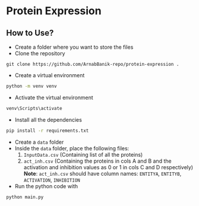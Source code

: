 # Protein Expression

## How to Use?

- Create a folder where you want to store the files
- Clone the repository
```git
git clone https://github.com/ArnabBanik-repo/protein-expression .
```
- Create a virtual environment
```bash
python -m venv venv
```
- Activate the virtual environment
```bash
venv\Scripts\activate
```
- Install all the dependencies
```bash
pip install -r requirements.txt
```
- Create a `data` folder 
- Inside the `data` folder, place the following files:
    1. `InputData.csv` (Containing list of all the proteins)
    2. `act_inh.csv` (Containing the proteins in cols A and B and the activation and inhibition values as 0 or 1 in cols C and D respectively)
    **Note**: `act_inh.csv` should have column names: `ENTITYA`, `ENTITYB`, `ACTIVATION`, `INHIBITION`
- Run the python code with
```bash
python main.py
```
